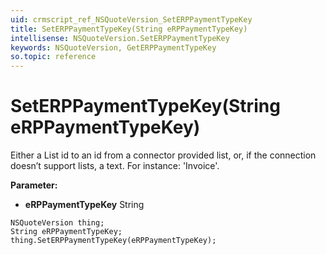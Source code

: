 ```yaml
---
uid: crmscript_ref_NSQuoteVersion_SetERPPaymentTypeKey
title: SetERPPaymentTypeKey(String eRPPaymentTypeKey)
intellisense: NSQuoteVersion.SetERPPaymentTypeKey
keywords: NSQuoteVersion, GetERPPaymentTypeKey
so.topic: reference
---
```


# SetERPPaymentTypeKey(String eRPPaymentTypeKey)

Either a List id to an id from a connector provided list, or, if the connection doesn’t support lists, a text. For instance: 'Invoice'.

**Parameter:** 
* **eRPPaymentTypeKey** String

```crmscript
NSQuoteVersion thing;
String eRPPaymentTypeKey;
thing.SetERPPaymentTypeKey(eRPPaymentTypeKey);
```

